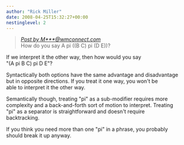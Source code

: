 ```yaml
---
author: "Rick Miller"
date: 2008-04-25T15:32:27+00:00
nestinglevel: 2
---
```

> [_Post by M\*\*\*@wmconnect.com_](/OV2hCo5i/tomo-sona-pi-meli-lili-pi-lukin-pona#post9)  
> How do you say A pi ((B C) pi (D E))?  
> 

If we interpret it the other way, then how would you say  
"(A pi B C) pi D E"?  
  
Syntactically both options have the same advantage and disadvantage  
but in opposite directions. If you treat it one way, you won't be  
able to interpret it the other way.  
  
Semantically though, treating "pi" as a sub-modifier requires more  
complexity and a back-and-forth sort of motion to interpret. Treating  
"pi" as a separator is straightforward and doesn't require  
backtracking.  
  
If you think you need more than one "pi" in a phrase, you probably  
should break it up anyway.